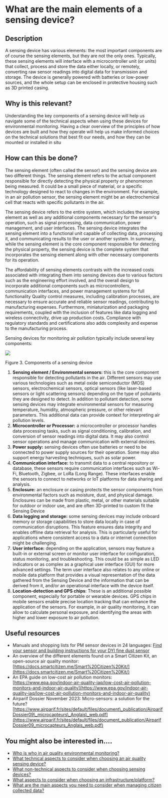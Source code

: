 # What are the main elements of a sensing device?

## Description

A sensing device has various elements: the most important components are of course the sensing elements, but they are not the only ones. Typically, these sensing elements will interface with a microcontroller unit (or units) that collect, process and store the data either locally, or remotely, converting raw sensor readings into digital data for transmission and storage. The device is generally powered with batteries or low-power sources, and the whole setup can be enclosed in protective housing such as 3D printed casing.

## Why is this relevant?

Understanding the key components of a sensing device will help us navigate some of the technical aspects when using these devices for environmental monitoring. Having a clear overview of the principles of how devices are built and how they operate will help us make informed choices on the technical solutions that best fit our needs, and how they can be mounted or installed in situ

## How can this be done?

The sensing element (often called the sensor) and the sensing device are two different things. The sensing element refers to the actual component responsible for directly detecting the physical property or phenomenon being measured. It could be a small piece of material, or a specific technology designed to react to changes in the environment. For example, in an air pollution sensor, the sensing element might be an electrochemical cell that reacts with specific pollutants in the air.

The sensing device refers to the entire system, which includes the sensing element as well as any additional components necessary for the sensor's operation, such as signal processing, data communication, power management, and user interfaces. The sensing device integrates the sensing element into a functional unit capable of collecting data, processing it, and communicating results to the user or another system. In summary, while the sensing element is the core component responsible for detecting the physical property, the sensing device is the complete system that incorporates the sensing element along with other necessary components for its operation.

The affordability of sensing elements contrasts with the increased costs associated with integrating them into sensing devices due to various factors such as the engineering effort involved, and the overall design to incorporate additional components such as microcontrollers, communication interfaces, and power management systems for full functionality Quality control measures, including calibration processes, are necessary to ensure accurate and reliable sensor readings, contributing to manufacturing expenses. Furthermore, miniaturization and packaging requirements, coupled with the inclusion of features like data logging and wireless connectivity, drive up production costs. Compliance with regulatory standards and certifications also adds complexity and expense to the manufacturing process.

Sensing devices for monitoring air pollution typically include several key components:

![](data:image/png;base64...)

Figure 3. Components of a sensing device

1. **Sensing element / Environmental sensors:** this is the core component responsible for detecting pollutants in the air. Different sensors may use various technologies such as metal oxide semiconductor (MOS) sensors, electrochemical sensors, optical sensors (like laser-based sensors or light scattering sensors) depending on the type of pollutants they are designed to detect. In addition to pollutant detection, some sensing devices may integrate environmental sensors for measuring temperature, humidity, atmospheric pressure, or other relevant parameters. This additional data can provide context for interpreting air pollution levels.
2. **Microcontroller or Processor:** a microcontroller or processor handles data processing tasks, such as signal conditioning, calibration, and conversion of sensor readings into digital data. It may also control sensor operations and manage communication with external devices.
3. **Power supply:** sensing devices often use batteries or need to be connected to power supply sources for their operation. Some may also support energy harvesting techniques, such as solar power.
4. **Communication interface:** to transmit data to a central repository or database, these sensors require communication interfaces such as Wi-Fi, Bluetooth, Zigbee, or LoRa (Long Range). These interfaces enable the sensors to connect to networks or IoT platforms for data sharing and analysis.
5. **Enclosure:** an enclosure or casing protects the sensor components from environmental factors such as moisture, dust, and physical damage. Enclosures can be made from plastic, metal, or other materials suitable for outdoor or indoor use, and are often 3D-printed to custom fit the Sensing Device
6. **Data logging and storage:** some sensing devices may include onboard memory or storage capabilities to store data locally in case of communication disruptions. This feature ensures data integrity and enables offline data retrieval for analysis. This is particularly useful for applications where consistent access to a data or internet connection might be challenging.
7. **User interface:** depending on the application, sensors may feature a built-in or external screen or monitor user interface for configuration, status monitoring, and troubleshooting. This could be as simple as LED indicators or as complex as a graphical user interface (GUI) for more advanced settings. The term user interface also relates to any online or mobile data platform that provides a visual representation of the data gathered from the Sensing Device and the information that can be derived from it, and/or an operational interface with the device itself.
8. **Location-detection and GPS chips**: These is an additional possible component, especially for portable or wearable devices. GPS chips in mobile sensors enable precise location tracking that can enhance the application of the sensors. For example, in air quality monitoring, it can allow to calculate personal exposure, and identifying the areas with higher and lower exposure to air pollution.

## Useful resources

* Manuals and shopping lists for PM sensor devices in 24 languages: [Find your sensor and building instructions for your DYI fine dust sensor](https://sensor.community/en/sensors/)
* An overview of the different elements found on a Smart Citizen Kit, an open-source air quality monitor: [https://docs.smartcitizen.me/Smart%20Citizen%20Kit/](https://docs.smartcitizen.me/Smart%20Citizen%20Kit/)
* An EPA guide on low-cost air pollution monitors: [https://www.epa.gov/indoor-air-quality-iaq/low-cost-air-pollution-monitors-and-indoor-air-quality](https://www.epa.gov/indoor-air-quality-iaq/low-cost-air-pollution-monitors-and-indoor-air-quality)
* Airparif Dossier November 2023: Micro-sensors: a solution for the future? [https://www.airparif.fr/sites/default/files/document\_publication/AirparifDossier09\_microcapteurs\_Anglais\_web.pdf](https://www.airparif.fr/sites/default/files/document_publication/AirparifDossier09_microcapteurs_Anglais_web.pdf)

## You might also be interested in….

* [Who is who in air quality environmental monitoring?](broken-reference)
* [What technical aspects to consider when choosing an air quality sensing device?](broken-reference)
* [What non-technical aspects to consider when choosing sensing devices?](broken-reference)
* [What aspects to consider when choosing an infrastructure/platform?](broken-reference)
* [What are the main aspects you need to consider when managing citizen collected data?](broken-reference)
